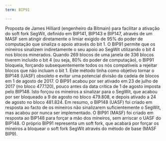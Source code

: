 ```yaml
---
term: BIP91

---
```

Proposta de James Hilliard (engenheiro da Bitmain) para facilitar a ativação do soft fork SegWit, definido em BIP141, BIP143 e BIP147, através de um MASF sem atingir diretamente o limiar exigido de 95% do poder de computação que sinaliza o apoio através do bit 1. O BIP91 permite que os mineiros sinalizem indiretamente o seu apoio ao SegWit utilizando o bit 4 nos blocos minerados. Quando 269 blocos de uma janela de 336 blocos tiverem incluído o bit 4 (ou seja, 80% do poder de computação), o BIP91 bloqueia, forçando subsequentemente todos os nós compatíveis a rejeitar blocos que não incluam o bit 1. Este método tinha como objetivo tornar o BIP148 (UASF) obsoleto e evitar uma potencial divisão da cadeia de blocos em 1 de agosto de 2017. O BIP91 acabou por ser ativado em 23 de julho de 2017 (no bloco 477.120), pouco antes da data crítica de 1 de agosto imposta pelo BIP148. Isto forçou os mineiros a sinalizar para o SegWit, que acabou por ser bloqueado a 9 de agosto no bloco 479.808, e depois ativado a 24 de agosto no bloco 481.824. Em resumo, o BIP148 (UASF) foi criado em resposta ao facto de os mineiros não sinalizarem suficientemente o SegWit, mas acabou por nunca ser implementado. O BIP91 (MASF) foi criado em resposta ao BIP148 para forçar a mão dos mineiros, sem arriscar o UASF do BIP148. O próprio BIP91 representa um soft fork, que acabará por forçar os mineiros a bloquear o soft fork SegWit através do método de base (MASF BIP9).